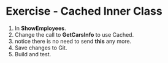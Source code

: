 ﻿# Exercise - Cached Inner Class

1. In **ShowEmployees**.
2. Change the call to **GetCarsInfo** to use Cached.
3. notice there is no need to send **this** any more.
4. Save changes to Git.
5. Build and test.
